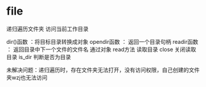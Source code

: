 # file
递归遍历文件夹
访问当前工作目录

dir()函数 ：将目标目录转换成对象
opendir函数 ： 返回一个目录句柄 
readir函数 ： 返回目录中下一个文件的文件名
通过对象 read方法 读取目录 close 关闭读取目录
is_dir 判断是否为目录 


未解决问题：递归遍历时，存在文件夹无法打开，没有访问权限，自己创建的文件夹wzj也无法访问
